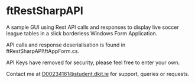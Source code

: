 # ftRestSharpAPI

A sample GUI using Rest API calls and responses to display live soccer league tables in a slick borderless Windows Form Application.

API calls and response deserialisation is found in ftRestSharpAPI\ftAppForm.cs.

API Keys have removed for security, please feel free to enter your own.

Contact me at D00234161@student.dkit.ie for support, queries or requests.
